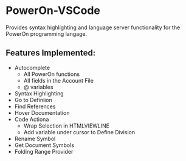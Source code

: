 # PowerOn-VSCode

Provides syntax highlighting and language server functionality for 
the PowerOn programming langage.

## Features Implemented:
 * Autocomplete 
   - All PowerOn functions 
   - All fields in the Account File
   - @ variables
 * Syntax Highlighting 
 * Go to Definiion 
 * Find References
 * Hover Documentation
 * Code Actiona 
   - Wrap Selection in HTMLVIEWLINE  
   - Add variable under cursor to Define Division
 * Rename Symbol
 * Get Document Symbols
 * Folding Range Provider
   
